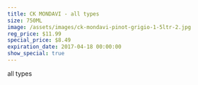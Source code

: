 ```yaml
---
title: CK MONDAVI - all types
size: 750ML
image: /assets/images/ck-mondavi-pinot-grigio-1-5ltr-2.jpg
reg_price: $11.99
special_price: $8.49
expiration_date: 2017-04-18 00:00:00
show_special: true
---
```



all types
